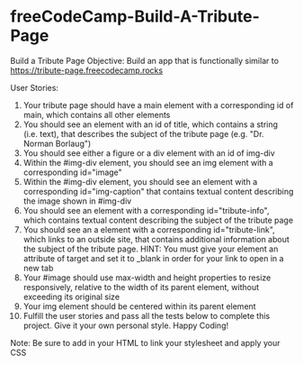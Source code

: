 # freeCodeCamp-Build-A-Tribute-Page
Build a Tribute Page
Objective: Build an app that is functionally similar to https://tribute-page.freecodecamp.rocks

User Stories:

1)  Your tribute page should have a main element with a corresponding id of main, which contains all other elements
2)  You should see an element with an id of title, which contains a string (i.e. text), that describes the subject of the tribute page (e.g. "Dr. Norman Borlaug")
3)  You should see either a figure or a div element with an id of img-div
4)  Within the #img-div element, you should see an img element with a corresponding id="image"
5)  Within the #img-div element, you should see an element with a corresponding id="img-caption" that contains textual content describing the image shown in #img-div
6)  You should see an element with a corresponding id="tribute-info", which contains textual content describing the subject of the tribute page
7)  You should see an a element with a corresponding id="tribute-link", which links to an outside site, that contains additional information about the subject of the tribute page. HINT: You must give your element an attribute of target and set it to _blank in order for your link to open in a new tab
8)  Your #image should use max-width and height properties to resize responsively, relative to the width of its parent element, without exceeding its original size
9)  Your img element should be centered within its parent element
10)  Fulfill the user stories and pass all the tests below to complete this project. Give it your own personal style. Happy Coding!

Note: Be sure to add <link rel="stylesheet" href="styles.css"> in your HTML to link your stylesheet and apply your CSS

